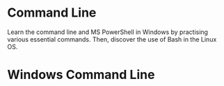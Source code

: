 # Command Line
Learn the command line and MS PowerShell in Windows by practising various essential commands. Then, discover the use of Bash in the Linux OS.

# Windows Command Line
